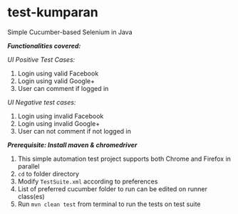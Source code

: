# test-kumparan
Simple Cucumber-based Selenium in Java

***Functionalities covered:***

_UI Positive Test Cases:_
1. Login using valid Facebook
2. Login using valid Google+
3. User can comment if logged in

_UI Negative test cases:_
1. Login using invalid Facebook
2. Login using invalid Google+
3. User can not comment if not logged in

***Prerequisite: Install maven & chromedriver***

1. This simple automation test project supports both Chrome and Firefox in parallel
2. `cd` to folder directory
3. Modify `TestSuite.xml` according to preferences
4. List of preferred cucumber folder to run can be edited on runner class(es)
5. Run `mvn clean test` from terminal to run the tests on test suite
